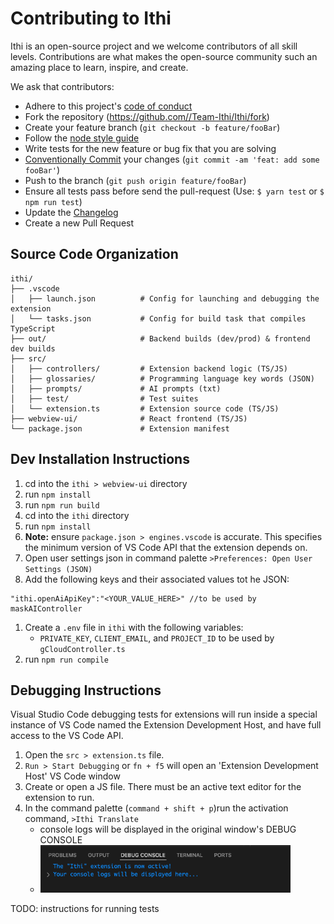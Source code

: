 # Contributing to Ithi

Ithi is an open-source project and we welcome contributors of all skill levels. Contributions are what makes the open-source community such an amazing place to learn, inspire, and create.

We ask that contributors:

- Adhere to this project's [code of conduct](./CODE_OF_CONDUCT.md)
- Fork the repository (https://github.com//Team-Ithi/Ithi/fork)
- Create your feature branch (`git checkout -b feature/fooBar`)
- Follow the [node style guide](https://github.com/felixge/node-style-guide)
- Write tests for the new feature or bug fix that you are solving
- [Conventionally Commit](https://www.conventionalcommits.org/en/v1.0.0/) your changes (`git commit -am 'feat: add some fooBar'`)
- Push to the branch (`git push origin feature/fooBar`)
- Ensure all tests pass before send the pull-request (Use: `$ yarn test` or `$ npm run test`)
- Update the [Changelog](./comment-translator/CHANGELOG.md)
- Create a new Pull Request

## Source Code Organization

```
ithi/
├── .vscode
│   ├── launch.json          # Config for launching and debugging the extension
│   └── tasks.json           # Config for build task that compiles TypeScript
├── out/                     # Backend builds (dev/prod) & frontend dev builds
├── src/
│   ├── controllers/         # Extension backend logic (TS/JS)
│   ├── glossaries/          # Programming language key words (JSON)
│   ├── prompts/             # AI prompts (txt)
│   ├── test/                # Test suites
│   └── extension.ts         # Extension source code (TS/JS)
├── webview-ui/              # React frontend (TS/JS)
└── package.json             # Extension manifest
```

## Dev Installation Instructions

1. cd into the `ithi > webview-ui` directory
1. run `npm install`
1. run `npm run build`
1. cd into the `ithi` directory
1. run `npm install`
1. **Note:** ensure `package.json > engines.vscode` is accurate. This specifies the minimum version of VS Code API that the extension depends on.
1. Open user settings json in command palette `>Preferences: Open User Settings (JSON)`
1. Add the following keys and their associated values tot he JSON:

```
"ithi.openAiApiKey":"<YOUR_VALUE_HERE>" //to be used by maskAIController
```

1. Create a `.env` file in `ithi` with the following variables:
   - `PRIVATE_KEY`, `CLIENT_EMAIL`, and `PROJECT_ID` to be used by `gCloudController.ts`
1. run `npm run compile`

## Debugging Instructions

Visual Studio Code debugging tests for extensions will run inside a special instance of VS Code named the Extension Development Host, and have full access to the VS Code API.

1. Open the `src > extension.ts` file.
1. `Run > Start Debugging` or `fn + f5` will open an 'Extension Development Host' VS Code window
1. Create or open a JS file. There must be an active text editor for the extension to run.
1. In the command palette (`command + shift + p`)run the activation command, `>Ithi Translate`
   - console logs will be displayed in the original window's DEBUG CONSOLE
   - <img src="./images/debug_console.png" width="400" alt="debug_console">

TODO: instructions for running tests
